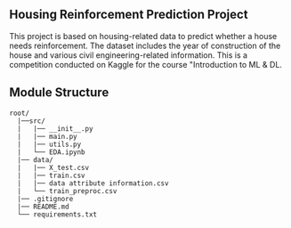 ## Housing Reinforcement Prediction Project

This project is based on housing-related data to predict whether a house needs reinforcement. The dataset includes the year of construction of the house and various civil engineering-related information. This is a competition conducted on Kaggle for the course "Introduction to ML & DL.

## Module Structure

```plaintext
root/
  |──src/
  |   |── __init__.py
  |   |── main.py
  |   |── utils.py
  |   └── EDA.ipynb  
  |── data/
  |   |── X_test.csv
  |   |── train.csv
  |   |── data attribute information.csv
  |   └── train_preproc.csv
  |── .gitignore
  |── README.md
  └── requirements.txt
```
